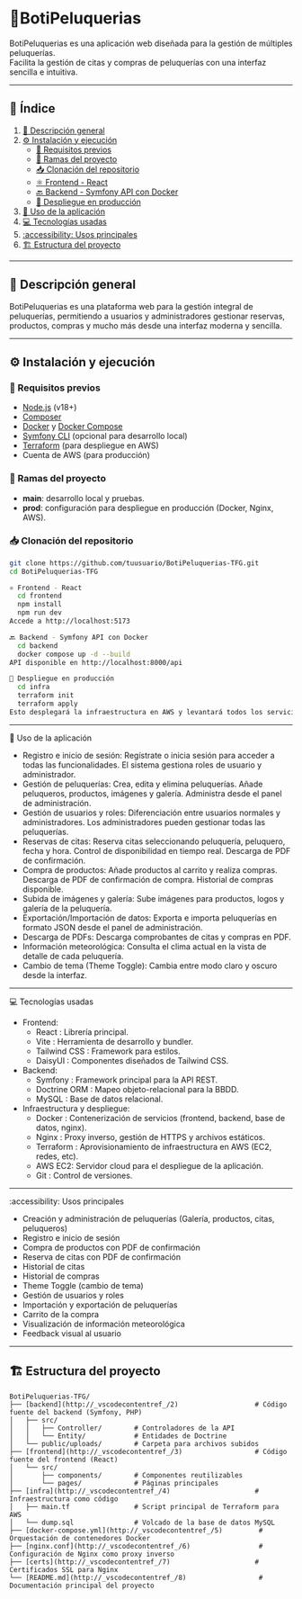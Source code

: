 # 💈BotiPeluquerias

BotiPeluquerias es una aplicación web diseñada para la gestión de múltiples peluquerías.  
Facilita la gestión de citas y compras de peluquerías con una interfaz sencilla e intuitiva.

---

## 📑 Índice

1. [📝 Descripción general](#-descripción-general)
2. [⚙️ Instalación y ejecución](#️-instalación-y-ejecución)
   - [🔧 Requisitos previos](#-requisitos-previos)
   - [🌿 Ramas del proyecto](#-ramas-del-proyecto)
   - [📥 Clonación del repositorio](#-clonación-del-repositorio)
   - [⚛️ Frontend - React](#️-frontend---react)
   - [🔙 Backend - Symfony API con Docker](#-backend---symfony-api-con-docker)
   - [🚀 Despliegue en producción](#-despliegue-en-producción)
3. [🧭 Uso de la aplicación](#-uso-de-la-aplicación)
4. [💻 Tecnologías usadas](#-tecnologías-usadas)
5. [:accessibility: Usos principales](#accessibility-usos-principales)
6. [🏗️ Estructura del proyecto](#️-estructura-del-proyecto)

---

## 📝 Descripción general

BotiPeluquerias es una plataforma web para la gestión integral de peluquerías, permitiendo a usuarios y administradores gestionar reservas, productos, compras y mucho más desde una interfaz moderna y sencilla.

---

## ⚙️ Instalación y ejecución

### 🔧 Requisitos previos

- [Node.js](https://nodejs.org/) (v18+)
- [Composer](https://getcomposer.org/)
- [Docker](https://www.docker.com/) y [Docker Compose](https://docs.docker.com/compose/)
- [Symfony CLI](https://symfony.com/download) (opcional para desarrollo local)
- [Terraform](https://www.terraform.io/) (para despliegue en AWS)
- Cuenta de AWS (para producción)

### 🌿 Ramas del proyecto

- **main**: desarrollo local y pruebas.
- **prod**: configuración para despliegue en producción (Docker, Nginx, AWS).

### 📥 Clonación del repositorio

```sh
git clone https://github.com/tuusuario/BotiPeluquerias-TFG.git
cd BotiPeluquerias-TFG

⚛️ Frontend - React
  cd frontend
  npm install
  npm run dev
Accede a http://localhost:5173

🔙 Backend - Symfony API con Docker
  cd backend
  docker compose up -d --build
API disponible en http://localhost:8000/api

🚀 Despliegue en producción
  cd infra
  terraform init
  terraform apply
Esto desplegará la infraestructura en AWS y levantará todos los servicios automáticamente.
````
---------------------------------------
🧭 Uso de la aplicación
+ Registro e inicio de sesión: Regístrate o inicia sesión para acceder a todas las funcionalidades. El sistema gestiona roles de usuario y administrador.
+ Gestión de peluquerías: Crea, edita y elimina peluquerías. Añade peluqueros, productos, imágenes y galería. Administra desde el panel de administración.
+ Gestión de usuarios y roles: Diferenciación entre usuarios normales y administradores. Los administradores pueden gestionar todas las peluquerías.
+ Reservas de citas: Reserva citas seleccionando peluquería, peluquero, fecha y hora. Control de disponibilidad en tiempo real. Descarga de PDF de confirmación.
+ Compra de productos: Añade productos al carrito y realiza compras. Descarga de PDF de confirmación de compra. Historial de compras disponible.
+ Subida de imágenes y galería: Sube imágenes para productos, logos y galería de la peluquería.
+ Exportación/Importación de datos: Exporta e importa peluquerías en formato JSON desde el panel de administración.
+ Descarga de PDFs: Descarga comprobantes de citas y compras en PDF.
+ Información meteorológica: Consulta el clima actual en la vista de detalle de cada peluquería.
+ Cambio de tema (Theme Toggle): Cambia entre modo claro y oscuro desde la interfaz.

-------------------------------------------
💻 Tecnologías usadas
+ Frontend:
  + React : Librería principal.
  + Vite : Herramienta de desarrollo y bundler.
  + Tailwind CSS : Framework para estilos.
  + DaisyUI : Componentes diseñados de Tailwind CSS.
+ Backend:
  + Symfony : Framework principal para la API REST.
  + Doctrine ORM : Mapeo objeto-relacional para la BBDD.
  + MySQL : Base de datos relacional.
+ Infraestructura y despliegue:
  + Docker : Contenerización de servicios (frontend, backend, base de datos, nginx).
  + Nginx : Proxy inverso, gestión de HTTPS y archivos estáticos.
  + Terraform : Aprovisionamiento de infraestructura en AWS (EC2, redes, etc).
  + AWS EC2: Servidor cloud para el despliegue de la aplicación.
  + Git : Control de versiones.
--------------------------------------------

:accessibility: Usos principales
+ Creación y administración de peluquerías (Galería, productos, citas, peluqueros)
+ Registro e inicio de sesión
+ Compra de productos con PDF de confirmación
+ Reserva de citas con PDF de confirmación
+ Historial de citas
+ Historial de compras
+ Theme Toggle (cambio de tema)
+ Gestión de usuarios y roles
+ Importación y exportación de peluquerías
+ Carrito de la compra
+ Visualización de información meteorológica
+ Feedback visual al usuario
----------------------------------------------
🏗️ Estructura del proyecto
---------------------------------------------
````ssh
BotiPeluquerias-TFG/
├── [backend](http://_vscodecontentref_/2)                   # Código fuente del backend (Symfony, PHP)
│   ├── src/
│   │   ├── Controller/        # Controladores de la API
│   │   └── Entity/            # Entidades de Doctrine 
│   └── public/uploads/        # Carpeta para archivos subidos 
├── [frontend](http://_vscodecontentref_/3)                  # Código fuente del frontend (React)
│   └── src/
│       ├── components/        # Componentes reutilizables 
│       └── pages/             # Páginas principales
├── [infra](http://_vscodecontentref_/4)                     # Infraestructura como código
│   ├── main.tf                # Script principal de Terraform para AWS
│   └── dump.sql               # Volcado de la base de datos MySQL
├── [docker-compose.yml](http://_vscodecontentref_/5)         # Orquestación de contenedores Docker
├── [nginx.conf](http://_vscodecontentref_/6)                 # Configuración de Nginx como proxy inverso
├── [certs](http://_vscodecontentref_/7)                     # Certificados SSL para Nginx
└── [README.md](http://_vscodecontentref_/8)                  # Documentación principal del proyecto
`````


